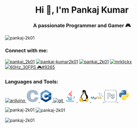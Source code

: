 <h1 align="center">Hi 👋, I'm Pankaj Kumar</h1>
<h3 align="center">A passionate Programmer and Gamer 🎮</h3>

<p align="left"> <img src="https://komarev.com/ghpvc/?username=pankaj-2k01&label=Profile%20views&color=0e75b6&style=flat" alt="pankaj-2k01" /> </p>

<h3 align="left">Connect with me:</h3>
<p align="left">
<a href="https://twitter.com/pankaj_2k01" target="blank"><img align="center" src="https://icons8.com/icon/119014/twitter" alt="pankaj_2k01" height="30" width="40" /></a>
<a href="https://linkedin.com/in/pankaj-kumar2k01" target="blank"><img align="center" src="https://raw.githubusercontent.com/rahuldkjain/github-profile-readme-generator/neutral-icons/src/images/icons/Social/linked-in-alt.svg" alt="pankaj-kumar2k01" height="30" width="40" /></a>
<a href="https://instagram.com/pankaj_2k01" target="blank"><img align="center" src="https://raw.githubusercontent.com/rahuldkjain/github-profile-readme-generator/neutral-icons/src/images/icons/Social/instagram.svg" alt="pankaj_2k01" height="30" width="40" /></a>
<a href="https://www.youtube.com/c/mrklickx" target="blank"><img align="center" src="https://raw.githubusercontent.com/rahuldkjain/github-profile-readme-generator/neutral-icons/src/images/icons/Social/youtube.svg" alt="mrklickx" height="30" width="40" /></a>
<a href="https://discord.gg/60Hz_30FPS 🎮#9265" target="blank"><img align="center" src="https://raw.githubusercontent.com/rahuldkjain/github-profile-readme-generator/neutral-icons/src/images/icons/Social/discord.svg" alt="60Hz_30FPS 🎮#9265" height="30" width="40" /></a>
</p>

<h3 align="left">Languages and Tools:</h3>
<p align="left"> <a href="https://www.arduino.cc/" target="_blank"> <img src="https://cdn.worldvectorlogo.com/logos/arduino-1.svg" alt="arduino" width="40" height="40"/> </a> <a href="https://www.cprogramming.com/" target="_blank"> <img src="https://raw.githubusercontent.com/devicons/devicon/master/icons/c/c-original.svg" alt="c" width="40" height="40"/> </a> <a href="https://www.w3schools.com/cpp/" target="_blank"> <img src="https://raw.githubusercontent.com/devicons/devicon/master/icons/cplusplus/cplusplus-original.svg" alt="cplusplus" width="40" height="40"/> </a> <a href="https://git-scm.com/" target="_blank"> <img src="https://www.vectorlogo.zone/logos/git-scm/git-scm-icon.svg" alt="git" width="40" height="40"/> </a> <a href="https://www.java.com" target="_blank"> <img src="https://raw.githubusercontent.com/devicons/devicon/master/icons/java/java-original.svg" alt="java" width="40" height="40"/> </a> <a href="https://www.linux.org/" target="_blank"> <img src="https://raw.githubusercontent.com/devicons/devicon/master/icons/linux/linux-original.svg" alt="linux" width="40" height="40"/> </a> <a href="https://www.mysql.com/" target="_blank"> <img src="https://raw.githubusercontent.com/devicons/devicon/master/icons/mysql/mysql-original-wordmark.svg" alt="mysql" width="40" height="40"/> </a> <a href="https://www.photoshop.com/en" target="_blank"> <img src="https://raw.githubusercontent.com/devicons/devicon/master/icons/photoshop/photoshop-line.svg" alt="photoshop" width="40" height="40"/> </a> <a href="https://www.python.org" target="_blank"> <img src="https://raw.githubusercontent.com/devicons/devicon/master/icons/python/python-original.svg" alt="python" width="40" height="40"/> </a> </p>

<p><img align="left" src="https://github-readme-stats.vercel.app/api/top-langs?username=pankaj-2k01&show_icons=true&locale=en&layout=compact" alt="pankaj-2k01" /></p>

<p>&nbsp;<img align="center" src="https://github-readme-stats.vercel.app/api?username=pankaj-2k01&show_icons=true&locale=en" alt="pankaj-2k01" /></p>

<p><img align="center" src="https://github-readme-streak-stats.herokuapp.com/?user=pankaj-2k01&" alt="pankaj-2k01" /></p>
